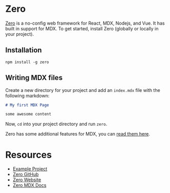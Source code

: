 # Zero

[Zero](https://zeroserver.io) is a no-config web framework for React, MDX, Nodejs, and Vue. It has built in support for MDX. To get started, install Zero (globally or locally in your project).

## Installation

```shell
npm install -g zero
```

## Writing MDX files

Create a new directory for your project and add an `index.mdx` file  with the following markdown:

```markdown
# My first MDX Page

some awesome content
```

Now, `cd` into your project directory and run `zero`.

Zero has some additional features for MDX, you can [read them here](https://github.com/remoteinterview/zero/tree/master/docs/mdx).

# Resources
- [Example Project](https://github.com/mdx-js/mdx/tree/master/examples/zero)
- [Zero GitHub](https://github.com/remoteinterview/zero/)
- [Zero Website](https://zeroserver.io/)
- [Zero MDX Docs](https://github.com/remoteinterview/zero/tree/master/docs/mdx)
